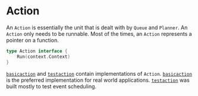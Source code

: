 # Action

An `Action` is essentially the unit that is dealt with by `Queue` and `Planner`. An `Action` only needs to be runnable. Most of the times, an `Action` represents a pointer on a function.

```go
type Action interface {
	Run(context.Context)
}
```

[`basicaction`](./basicaction/) and [`testaction`](./testaction/) contain implementations of `Action`. [`basicaction`](./basicaction/) is the preferred implementation for real world applications. [`testaction`](./testaction/) was built mostly to test event scheduling.